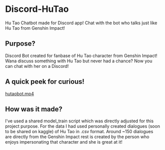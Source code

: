 # Discord-HuTao
Hu Tao Chatbot made for Discord app! Chat with the bot who talks just like Hu Tao from Genshin Impact!

## Purpose?
Discord Bot created for fanbase of Hu Tao character from Genshin Impact! Wana discuss something with Hu Tao but never had a chance? Now you can chat with her on a Discord!

## A quick peek for curious!
[hutaobot.mp4](https://drive.google.com/file/d/1k37XJRQVTvgeriM1EQ9dNX7kFOrcGRW4/view?usp=sharing)

## How was it made?
I've used a shared model_train script which was directly adjusted for this project purpose. For the data I had used personally created dialogues (soon to be shared on kaggle) of Hu Tao in .csv format. Around ~150 dialogues are directly from the Genshin Impact rest is created by the person who enjoys impersonating that character and she is great at it!
